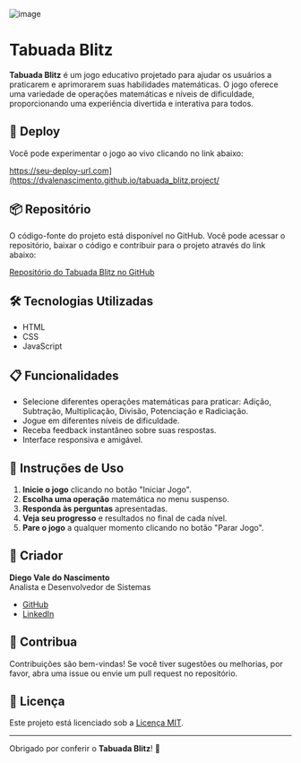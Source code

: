 ![image](https://github.com/user-attachments/assets/383a78df-d1a7-49e3-8652-e19d3e01ad95)

# Tabuada Blitz

**Tabuada Blitz** é um jogo educativo projetado para ajudar os usuários a praticarem e aprimorarem suas habilidades matemáticas. O jogo oferece uma variedade de operações matemáticas e níveis de dificuldade, proporcionando uma experiência divertida e interativa para todos.

## 🚀 Deploy

Você pode experimentar o jogo ao vivo clicando no link abaixo:

https://seu-deploy-url.com](https://dvalenascimento.github.io/tabuada_blitz.project/

## 📦 Repositório

O código-fonte do projeto está disponível no GitHub. Você pode acessar o repositório, baixar o código e contribuir para o projeto através do link abaixo:

[Repositório do Tabuada Blitz no GitHub](https://github.com/DVALENASCIMENTO/tabuada_blitz.project)

## 🛠 Tecnologias Utilizadas

- HTML
- CSS
- JavaScript

## 📋 Funcionalidades

- Selecione diferentes operações matemáticas para praticar: Adição, Subtração, Multiplicação, Divisão, Potenciação e Radiciação.
- Jogue em diferentes níveis de dificuldade.
- Receba feedback instantâneo sobre suas respostas.
- Interface responsiva e amigável.

## 📌 Instruções de Uso

1. **Inicie o jogo** clicando no botão "Iniciar Jogo".
2. **Escolha uma operação** matemática no menu suspenso.
3. **Responda às perguntas** apresentadas.
4. **Veja seu progresso** e resultados no final de cada nível.
5. **Pare o jogo** a qualquer momento clicando no botão "Parar Jogo".

## 👤 Criador

**Diego Vale do Nascimento**  
Analista e Desenvolvedor de Sistemas

- [GitHub](https://github.com/DVALENASCIMENTO)
- [LinkedIn](https://www.linkedin.com/in/diego-vale-do-nascimento-48212215b/)

## 🤝 Contribua

Contribuições são bem-vindas! Se você tiver sugestões ou melhorias, por favor, abra uma issue ou envie um pull request no repositório.

## 📝 Licença

Este projeto está licenciado sob a [Licença MIT](LICENSE).

---

Obrigado por conferir o **Tabuada Blitz**! 🚀
